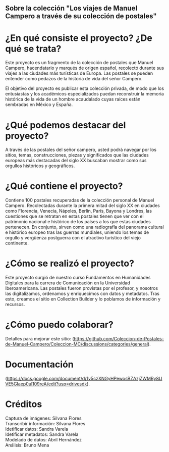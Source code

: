 ## Sobre la colección "Los viajes de Manuel Campero a través de su colección de postales"

# ¿En qué consiste el proyecto? ¿De qué se trata?

Este proyecto es un fragmento de la colección de postales que Manuel Campero, hacendatario y marqués de origen español, recolectó durante sus viajes a las ciudades más turísticas de Europa. Las postales se pueden entender como pedazos de la historia de vida del señor Campero.

El objetivo del proyecto es publicar esta colección privada, de modo que los entusiastas y los académicos especializados puedan reconstruir la memoria histórica de la vida de un hombre acaudalado cuyas raíces están sembradas en México y España.

# ¿Qué podemos destacar del proyecto?

A través de las postales del señor campero, usted podrá navegar por los sitios, temas, construcciones, piezas y significados que las ciudades europeas más destacadas del siglo XX buscaban mostrar como sus orgullos históricos y geográficos.

# ¿Qué contiene el proyecto?

Contiene 100 postales recuperadas de la colección personal de Manuel Campero. Recolectadas durante la primera mitad del siglo XX en ciudades como Florencia, Venecia, Nápoles, Berlín, París, Bayona y Londres, las cuestiones que se retratan en estas postales tienen que ver con el patrimonio nacional e histórico de los países a los que estas ciudades pertenecen. En conjunto, sirven como una radiografía del panorama cultural e histórico europeo tras las guerras mundiales, uniendo los temas de orgullo y vergüenza postguerra con el atractivo turístico del viejo continente.

# ¿Cómo se realizó el proyecto?

Este proyecto surgió de nuestro curso Fundamentos en Humanidades Digitales para la carrera de Comunicación en la Universidad Iberoamericana. Las postales fueron provistas por el profesor, y nosotros las digitalizamos, ordenamos y enriquecimos con datos y metadatos. Tras esto, creamos el sitio en Collection Builder y lo poblamos de información y recursos.

# ¿Cómo puedo colaborar?

Detalles para mejorar este sitio:
(https://github.com/Coleccion-de-Postales-de-Manuel-Campero/Coleccion-MC/discussions/categories/general).

# Documentación

(https://docs.google.com/document/d/1v5czXNGyHPewosBZAzjZWMRy8UVE5GIaep0ul109reA/edit?usp=drivesdk).
 
# Créditos
Captura de imágenes: Silvana Flores <br>
Transcribir información: Silvana Flores <br>
Idetificar datos: Sandra Varela <br>
Idetificar metadatos: Sandra Varela <br>
Modelado de datos: Abril Hernández <br>
Análisis: Bruno Mena <br>
